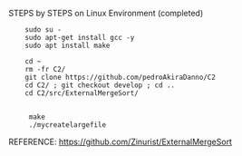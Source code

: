 STEPS by STEPS on Linux Environment (completed)

		sudo su -
		sudo apt-get install gcc -y
		sudo apt install make

		cd ~
		rm -fr C2/
		git clone https://github.com/pedroAkiraDanno/C2
		cd C2/ ; git checkout develop ; cd ..
		cd C2/src/ExternalMergeSort/


   		 make
   		 ./mycreatelargefile








REFERENCE: https://github.com/Zinurist/ExternalMergeSort


